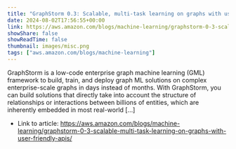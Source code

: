 ```yaml
---
title: "GraphStorm 0.3: Scalable, multi-task learning on graphs with user-friendly APIs"
date: 2024-08-02T17:56:55+00:00
link: https://aws.amazon.com/blogs/machine-learning/graphstorm-0-3-scalable-multi-task-learning-on-graphs-with-user-friendly-apis/
showShare: false
showReadTime: false
thumbnail: images/misc.png
tags: ["aws.amazon.com/blogs/machine-learning"]
---
```

GraphStorm is a low-code enterprise graph machine learning (GML) framework to build, train, and deploy graph ML solutions on complex enterprise-scale graphs in days instead of months. With GraphStorm, you can build solutions that directly take into account the structure of relationships or interactions between billions of entities, which are inherently embedded in most real-world […]

- Link to article: https://aws.amazon.com/blogs/machine-learning/graphstorm-0-3-scalable-multi-task-learning-on-graphs-with-user-friendly-apis/
